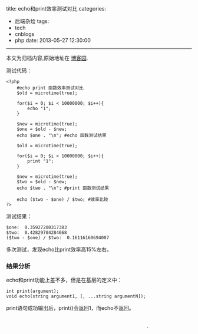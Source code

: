 title: echo和print效率测试对比
categories:
  - 后端杂烩
tags:
  - tech
  - cnblogs
  - php
date: 2013-05-27 12:30:00
---

<div class="history-article">本文为归档内容,原始地址在 <a href="http://www.cnblogs.com/hustskyking/archive/2013/05/27/echo-print.html" target="_blank">博客园</a>.</div>

<p>测试代码：</p>

```
<?php
    #echo print 函数效率测试对比
    $old = microtime(true);

    for($i = 0; $i < 10000000; $i++){
        echo "1";
    }

    $new = microtime(true);
    $one = $old - $new;
    echo $one . "\n"; #echo 函数测试结果

    $old = microtime(true);

    for($i = 0; $i < 10000000; $i++){
        print "1";
    }

    $new = microtime(true);
    $two = $old - $new;
    echo $two . "\n"; #print 函数测试结果

    echo ($two - $one) / $two; #效率比较
?>

```

<p>测试结果：</p>

```
$one:  0.35927200317383
$two:  0.42829704284668
($two - $one) / $two:  0.16116160694007

```

<p>多次测试，发现echo比print效率高15%左右。</p>


<h3><strong>结果分析</strong></h3>
<p>echo和print功能上差不多，但是在基层的定义中：</p>

```
int print(argument);
void echo(string argument1, [, ...string argumentN]);

```

<p>print语句成功输出后，print()会返回1，而echo不返回。</p>
<p>&nbsp; &nbsp; &nbsp; &nbsp; &nbsp; &nbsp; &nbsp; &nbsp; &nbsp; &nbsp; &nbsp; &nbsp; &nbsp; &nbsp; &nbsp; &nbsp; &nbsp; &nbsp; &nbsp; &nbsp; &nbsp; &nbsp; &nbsp; &nbsp; &nbsp; &nbsp; &nbsp; &nbsp; &nbsp; &nbsp; &nbsp; &nbsp; &nbsp; &nbsp; &nbsp; &nbsp; &nbsp; &nbsp; &nbsp; &nbsp; &nbsp; &nbsp; &nbsp; &nbsp; &nbsp; &nbsp; &nbsp; &nbsp; &nbsp; &nbsp; &nbsp; &nbsp; &nbsp; &nbsp; &nbsp; &nbsp; &nbsp; &nbsp; &nbsp; &nbsp; &nbsp; &nbsp; &nbsp; &nbsp; &nbsp; &nbsp; &nbsp; &nbsp; &nbsp; &nbsp; &nbsp; &nbsp; &nbsp; &nbsp; &nbsp; &nbsp; &nbsp; &nbsp; &nbsp; &nbsp; &nbsp; &nbsp; &nbsp; &nbsp; &nbsp; &nbsp; &nbsp; &nbsp; &nbsp; &nbsp; &nbsp; &nbsp; &nbsp; &nbsp; &nbsp; &nbsp; &nbsp; &nbsp; &nbsp; &nbsp; &nbsp; &nbsp; &nbsp; &nbsp; &nbsp; &nbsp; &nbsp; &nbsp; &nbsp; &nbsp; &nbsp; &nbsp; &nbsp;. &nbsp; &nbsp; &nbsp; &nbsp; &nbsp; &nbsp; &nbsp; &nbsp; &nbsp; &nbsp; &nbsp; &nbsp; &nbsp; &nbsp; &nbsp; &nbsp; &nbsp; &nbsp; &nbsp; &nbsp; &nbsp; &nbsp; &nbsp; &nbsp; &nbsp; &nbsp; &nbsp; &nbsp; &nbsp; &nbsp; &nbsp; &nbsp; &nbsp; &nbsp; &nbsp; &nbsp; &nbsp; &nbsp; &nbsp; &nbsp; &nbsp; &nbsp; &nbsp; &nbsp; &nbsp; &nbsp; &nbsp; &nbsp; &nbsp; &nbsp; &nbsp; &nbsp; &nbsp; &nbsp; &nbsp; &nbsp; &nbsp; &nbsp; &nbsp; &nbsp; &nbsp; &nbsp; &nbsp; &nbsp; &nbsp; &nbsp; &nbsp; &nbsp; &nbsp; &nbsp; &nbsp; &nbsp; &nbsp; &nbsp; &nbsp; &nbsp; &nbsp; &nbsp; &nbsp; &nbsp; &nbsp; &nbsp; &nbsp; &nbsp; &nbsp; &nbsp; &nbsp; &nbsp; &nbsp; &nbsp; &nbsp;&nbsp;</p>